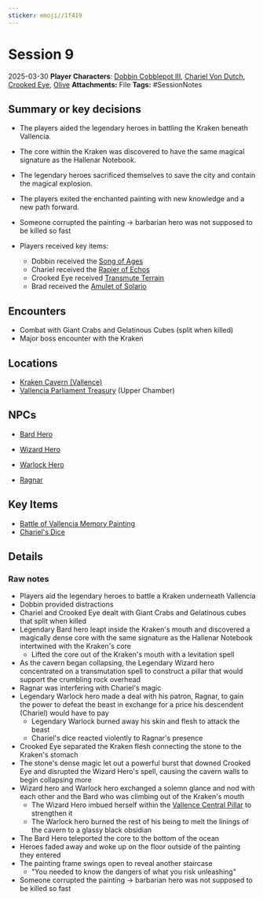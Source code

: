 ```yaml
---
sticker: emoji//1f419
---
```


# Session 9

2025-03-30
**Player Characters**: [Dobbin Cobblepot III](/players/dobbin-cobblepot-iii/dobbin-cobblepot-iii), [Chariel Von Dutch](/players/chariel-von-dutch/chariel-von-dutch), [Crooked Eye](/players/crooked-eye/crooked-eye), [Olive](/players/olive/olive)
**Attachments:** File
**Tags:** #SessionNotes

## Summary or key decisions

* The players aided the legendary heroes in battling the Kraken beneath Vallencia.

* The core within the Kraken was discovered to have the same magical signature as the Hallenar Notebook.
* The legendary heroes sacrificed themselves to save the city and contain the magical explosion.
* The players exited the enchanted painting with new knowledge and a new path forward.
* Someone corrupted the painting → barbarian hero was not supposed to be killed so fast
* Players received key items:
  * Dobbin received the [Song of Ages](/items/spells/song-of-ages)
  * Chariel received the [Rapier of Echos](/items/weapons/rapier-of-echos)
  * Crooked Eye received [Transmute Terrain](/items/spells/transmute-terrain)
  * Brad received the [Amulet of Solario](/items/jewelry/amulet-of-solario)

## Encounters

* Combat with Giant Crabs and Gelatinous Cubes (split when killed)
* Major boss encounter with the Kraken

## Locations

* [Kraken Cavern (Vallence)](Places/Kingdom%20of%20Minthar/Vallencia/Vallencia%20(2000%20Years%20Ago)/Kraken%20Cavern%20(Vallence).md)
* [Vallencia Parliament Treasury](/places/kingdom-of-minthar/vallencia/vallencia-parliament-treasury/vallencia-parliament-treasury) (Upper Chamber)

## NPCs

* [Bard Hero](/npcs/vallencia-npcs/vallencias-legendary-heroes/legendary-bard-hero)

* [Wizard Hero](/npcs/vallencia-npcs/vallencias-legendary-heroes/legendary-wizard-hero)
* [Warlock Hero](/npcs/vallencia-npcs/vallencias-legendary-heroes/legendary-warlock-hero)
* [Ragnar](/npcs/deities/ragnar/ragnar)

## Key Items

* [Battle of Vallencia Memory Painting](/items/key-items/battle-of-vallencia-memory-painting)
* [Chariel's Dice](/items/key-items/chariels-dice)

## Details

### Raw notes

* Players aid the legendary heroes to battle a Kraken underneath Vallencia
* Dobbin provided distractions
* Chariel and Crooked Eye dealt with Giant Crabs and Gelatinous cubes that split when killed
* Legendary Bard hero leapt inside the Kraken's mouth and discovered a magically dense core with the same signature as the Hallenar Notebook intertwined with the Kraken's core
  * Lifted the core out of the Kraken's mouth with a levitation spell
* As the cavern began collapsing, the Legendary Wizard hero concentrated on a transmutation spell to construct a pillar that would support the crumbling rock overhead
* Ragnar was interfering with Chariel's magic
* Legendary Warlock hero made a deal with his patron, Ragnar, to gain the power to defeat the beast in exchange for a price his descendent (Chariel) would have to pay
  * Legendary Warlock burned away his skin and flesh to attack the beast
  * Chariel's dice reacted violently to Ragnar's presence
* Crooked Eye separated the Kraken flesh connecting the stone to the Kraken's stomach
* The stone's dense magic let out a powerful burst that downed Crooked Eye and disrupted the Wizard Hero's spell, causing the cavern walls to begin collapsing more
* Wizard hero and Warlock hero exchanged a solemn glance and nod with each other and the Bard who was climbing out of the Kraken's mouth
  * The Wizard Hero imbued herself within the [Vallence Central Pillar](/places/kingdom-of-minthar/vallence/vallence-central-pillar/vallence-central-pillar) to strengthen it
  * The Warlock hero burned the rest of his being to melt the linings of the cavern to a glassy black obsidian
* The Bard Hero teleported the core to the bottom of the ocean
* Heroes faded away and woke up on the floor outside of the painting they entered
* The painting frame swings open to reveal another staircase
  * "You needed to know the dangers of what you risk unleashing"
* Someone corrupted the painting → barbarian hero was not supposed to be killed so fast
